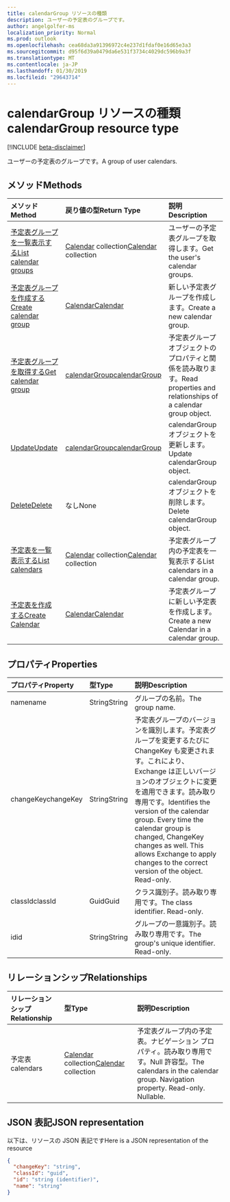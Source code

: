 ```yaml
---
title: calendarGroup リソースの種類
description: ユーザーの予定表のグループです。
author: angelgolfer-ms
localization_priority: Normal
ms.prod: outlook
ms.openlocfilehash: cea68da3a91396972c4e237d1fdaf0e16d65e3a3
ms.sourcegitcommit: d95f6d39a0479da6e531f3734c4029dc596b9a3f
ms.translationtype: MT
ms.contentlocale: ja-JP
ms.lasthandoff: 01/30/2019
ms.locfileid: "29643714"
---
```

# <a name="calendargroup-resource-type"></a><span data-ttu-id="5b6cb-103">calendarGroup リソースの種類</span><span class="sxs-lookup"><span data-stu-id="5b6cb-103">calendarGroup resource type</span></span>

[!INCLUDE [beta-disclaimer](../../includes/beta-disclaimer.md)]

<span data-ttu-id="5b6cb-104">ユーザーの予定表のグループです。</span><span class="sxs-lookup"><span data-stu-id="5b6cb-104">A group of user calendars.</span></span>

## <a name="methods"></a><span data-ttu-id="5b6cb-105">メソッド</span><span class="sxs-lookup"><span data-stu-id="5b6cb-105">Methods</span></span>

| <span data-ttu-id="5b6cb-106">メソッド</span><span class="sxs-lookup"><span data-stu-id="5b6cb-106">Method</span></span>                                                      | <span data-ttu-id="5b6cb-107">戻り値の型</span><span class="sxs-lookup"><span data-stu-id="5b6cb-107">Return Type</span></span>                        | <span data-ttu-id="5b6cb-108">説明</span><span class="sxs-lookup"><span data-stu-id="5b6cb-108">Description</span></span>                                                   |
| :---------------------------------------------------------- | :--------------------------------- | :------------------------------------------------------------ |
| [<span data-ttu-id="5b6cb-109">予定表グループを一覧表示する</span><span class="sxs-lookup"><span data-stu-id="5b6cb-109">List calendar groups</span></span>](../api/user-list-calendargroups.md)  | <span data-ttu-id="5b6cb-110">[Calendar](calendar.md) collection</span><span class="sxs-lookup"><span data-stu-id="5b6cb-110">[Calendar](calendar.md) collection</span></span> | <span data-ttu-id="5b6cb-111">ユーザーの予定表グループを取得します。</span><span class="sxs-lookup"><span data-stu-id="5b6cb-111">Get the user's calendar groups.</span></span>                               |
| [<span data-ttu-id="5b6cb-112">予定表グループを作成する</span><span class="sxs-lookup"><span data-stu-id="5b6cb-112">Create calendar group</span></span>](../api/user-post-calendargroups.md) | [<span data-ttu-id="5b6cb-113">Calendar</span><span class="sxs-lookup"><span data-stu-id="5b6cb-113">Calendar</span></span>](calendar.md)            | <span data-ttu-id="5b6cb-114">新しい予定表グループを作成します。</span><span class="sxs-lookup"><span data-stu-id="5b6cb-114">Create a new calendar group.</span></span>                                  |
| [<span data-ttu-id="5b6cb-115">予定表グループを取得する</span><span class="sxs-lookup"><span data-stu-id="5b6cb-115">Get calendar group</span></span>](../api/calendargroup-get.md)           | [<span data-ttu-id="5b6cb-116">calendarGroup</span><span class="sxs-lookup"><span data-stu-id="5b6cb-116">calendarGroup</span></span>](calendargroup.md)  | <span data-ttu-id="5b6cb-117">予定表グループ オブジェクトのプロパティと関係を読み取ります。</span><span class="sxs-lookup"><span data-stu-id="5b6cb-117">Read properties and relationships of a calendar group object.</span></span> |
| [<span data-ttu-id="5b6cb-118">Update</span><span class="sxs-lookup"><span data-stu-id="5b6cb-118">Update</span></span>](../api/calendargroup-update.md)                    | [<span data-ttu-id="5b6cb-119">calendarGroup</span><span class="sxs-lookup"><span data-stu-id="5b6cb-119">calendarGroup</span></span>](calendargroup.md)  | <span data-ttu-id="5b6cb-120">calendarGroup オブジェクトを更新します。</span><span class="sxs-lookup"><span data-stu-id="5b6cb-120">Update calendarGroup object.</span></span>                                  |
| [<span data-ttu-id="5b6cb-121">Delete</span><span class="sxs-lookup"><span data-stu-id="5b6cb-121">Delete</span></span>](../api/calendargroup-delete.md)                    | <span data-ttu-id="5b6cb-122">なし</span><span class="sxs-lookup"><span data-stu-id="5b6cb-122">None</span></span>                               | <span data-ttu-id="5b6cb-123">calendarGroup オブジェクトを削除します。</span><span class="sxs-lookup"><span data-stu-id="5b6cb-123">Delete calendarGroup object.</span></span>                                  |
| [<span data-ttu-id="5b6cb-124">予定表を一覧表示する</span><span class="sxs-lookup"><span data-stu-id="5b6cb-124">List calendars</span></span>](../api/calendargroup-list-calendars.md)    | <span data-ttu-id="5b6cb-125">[Calendar](calendar.md) collection</span><span class="sxs-lookup"><span data-stu-id="5b6cb-125">[Calendar](calendar.md) collection</span></span> | <span data-ttu-id="5b6cb-126">予定表グループ内の予定表を一覧表示する</span><span class="sxs-lookup"><span data-stu-id="5b6cb-126">List calendars in a calendar group.</span></span>                           |
| [<span data-ttu-id="5b6cb-127">予定表を作成する</span><span class="sxs-lookup"><span data-stu-id="5b6cb-127">Create Calendar</span></span>](../api/calendargroup-post-calendars.md)   | [<span data-ttu-id="5b6cb-128">Calendar</span><span class="sxs-lookup"><span data-stu-id="5b6cb-128">Calendar</span></span>](calendar.md)            | <span data-ttu-id="5b6cb-129">予定表グループに新しい予定表を作成します。</span><span class="sxs-lookup"><span data-stu-id="5b6cb-129">Create a new Calendar in a calendar group.</span></span>                    |

## <a name="properties"></a><span data-ttu-id="5b6cb-130">プロパティ</span><span class="sxs-lookup"><span data-stu-id="5b6cb-130">Properties</span></span>

| <span data-ttu-id="5b6cb-131">プロパティ</span><span class="sxs-lookup"><span data-stu-id="5b6cb-131">Property</span></span>  | <span data-ttu-id="5b6cb-132">型</span><span class="sxs-lookup"><span data-stu-id="5b6cb-132">Type</span></span>   | <span data-ttu-id="5b6cb-133">説明</span><span class="sxs-lookup"><span data-stu-id="5b6cb-133">Description</span></span>                                                                                                                                                                                               |
| :-------- | :----- | :-------------------------------------------------------------------------------------------------------------------------------------------------------------------------------------------------------- |
| <span data-ttu-id="5b6cb-134">name</span><span class="sxs-lookup"><span data-stu-id="5b6cb-134">name</span></span>      | <span data-ttu-id="5b6cb-135">String</span><span class="sxs-lookup"><span data-stu-id="5b6cb-135">String</span></span> | <span data-ttu-id="5b6cb-136">グループの名前。</span><span class="sxs-lookup"><span data-stu-id="5b6cb-136">The group name.</span></span>                                                                                                                                                                                           |
| <span data-ttu-id="5b6cb-137">changeKey</span><span class="sxs-lookup"><span data-stu-id="5b6cb-137">changeKey</span></span> | <span data-ttu-id="5b6cb-138">String</span><span class="sxs-lookup"><span data-stu-id="5b6cb-138">String</span></span> | <span data-ttu-id="5b6cb-p101">予定表グループのバージョンを識別します。予定表グループを変更するたびに ChangeKey も変更されます。これにより、Exchange は正しいバージョンのオブジェクトに変更を適用できます。読み取り専用です。</span><span class="sxs-lookup"><span data-stu-id="5b6cb-p101">Identifies the version of the calendar group. Every time the calendar group is changed, ChangeKey changes as well. This allows Exchange to apply changes to the correct version of the object. Read-only.</span></span> |
| <span data-ttu-id="5b6cb-143">classId</span><span class="sxs-lookup"><span data-stu-id="5b6cb-143">classId</span></span>   | <span data-ttu-id="5b6cb-144">Guid</span><span class="sxs-lookup"><span data-stu-id="5b6cb-144">Guid</span></span>   | <span data-ttu-id="5b6cb-p102">クラス識別子。読み取り専用です。</span><span class="sxs-lookup"><span data-stu-id="5b6cb-p102">The class identifier. Read-only.</span></span>                                                                                                                                                                          |
| <span data-ttu-id="5b6cb-147">id</span><span class="sxs-lookup"><span data-stu-id="5b6cb-147">id</span></span>        | <span data-ttu-id="5b6cb-148">String</span><span class="sxs-lookup"><span data-stu-id="5b6cb-148">String</span></span> | <span data-ttu-id="5b6cb-p103">グループの一意識別子。読み取り専用です。</span><span class="sxs-lookup"><span data-stu-id="5b6cb-p103">The group's unique identifier. Read-only.</span></span>                                                                                                                                                                 |

## <a name="relationships"></a><span data-ttu-id="5b6cb-151">リレーションシップ</span><span class="sxs-lookup"><span data-stu-id="5b6cb-151">Relationships</span></span>

| <span data-ttu-id="5b6cb-152">リレーションシップ</span><span class="sxs-lookup"><span data-stu-id="5b6cb-152">Relationship</span></span> | <span data-ttu-id="5b6cb-153">型</span><span class="sxs-lookup"><span data-stu-id="5b6cb-153">Type</span></span>                               | <span data-ttu-id="5b6cb-154">説明</span><span class="sxs-lookup"><span data-stu-id="5b6cb-154">Description</span></span>                                                                    |
| :----------- | :--------------------------------- | :----------------------------------------------------------------------------- |
| <span data-ttu-id="5b6cb-155">予定表</span><span class="sxs-lookup"><span data-stu-id="5b6cb-155">calendars</span></span>    | <span data-ttu-id="5b6cb-156">[Calendar](calendar.md) collection</span><span class="sxs-lookup"><span data-stu-id="5b6cb-156">[Calendar](calendar.md) collection</span></span> | <span data-ttu-id="5b6cb-p104">予定表グループ内の予定表。ナビゲーション プロパティ。読み取り専用です。Null 許容型。</span><span class="sxs-lookup"><span data-stu-id="5b6cb-p104">The calendars in the calendar group. Navigation property. Read-only. Nullable.</span></span> |

## <a name="json-representation"></a><span data-ttu-id="5b6cb-161">JSON 表記</span><span class="sxs-lookup"><span data-stu-id="5b6cb-161">JSON representation</span></span>

<span data-ttu-id="5b6cb-162">以下は、リソースの JSON 表記です</span><span class="sxs-lookup"><span data-stu-id="5b6cb-162">Here is a JSON representation of the resource</span></span>

<!-- {
  "blockType": "resource",
  "optionalProperties": [
    "calendars"
  ],
  "keyProperty": "id",
  "@odata.type": "microsoft.graph.calendarGroup"
}-->

```json
{
  "changeKey": "string",
  "classId": "guid",
  "id": "string (identifier)",
  "name": "string"
}
```

<!-- uuid: 8fcb5dbc-d5aa-4681-8e31-b001d5168d79
2015-10-25 14:57:30 UTC -->

<!--
{
  "type": "#page.annotation",
  "description": "calendarGroup resource",
  "keywords": "",
  "section": "documentation",
  "tocPath": "",
  "suppressions": [
    "Error: /api-reference/beta/resources/calendargroup.md:\r\n      Exception processing links.\r\n    System.ArgumentException: Link Definition was null. Link text: !INCLUDE [beta-disclaimer](../../includes/beta-disclaimer.md)\r\n      at ApiDoctor.Validation.DocFile.get_LinkDestinations()\r\n      at ApiDoctor.Validation.DocSet.ValidateLinks(Boolean includeWarnings, String[] relativePathForFiles, IssueLogger issues, Boolean requireFilenameCaseMatch, Boolean printOrphanedFiles)"
  ]
}
-->
